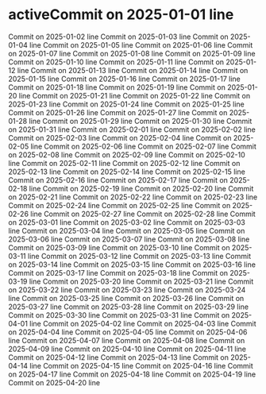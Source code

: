 # activeCommit on 2025-01-01 line
Commit on 2025-01-02 line
Commit on 2025-01-03 line
Commit on 2025-01-04 line
Commit on 2025-01-05 line
Commit on 2025-01-06 line
Commit on 2025-01-07 line
Commit on 2025-01-08 line
Commit on 2025-01-09 line
Commit on 2025-01-10 line
Commit on 2025-01-11 line
Commit on 2025-01-12 line
Commit on 2025-01-13 line
Commit on 2025-01-14 line
Commit on 2025-01-15 line
Commit on 2025-01-16 line
Commit on 2025-01-17 line
Commit on 2025-01-18 line
Commit on 2025-01-19 line
Commit on 2025-01-20 line
Commit on 2025-01-21 line
Commit on 2025-01-22 line
Commit on 2025-01-23 line
Commit on 2025-01-24 line
Commit on 2025-01-25 line
Commit on 2025-01-26 line
Commit on 2025-01-27 line
Commit on 2025-01-28 line
Commit on 2025-01-29 line
Commit on 2025-01-30 line
Commit on 2025-01-31 line
Commit on 2025-02-01 line
Commit on 2025-02-02 line
Commit on 2025-02-03 line
Commit on 2025-02-04 line
Commit on 2025-02-05 line
Commit on 2025-02-06 line
Commit on 2025-02-07 line
Commit on 2025-02-08 line
Commit on 2025-02-09 line
Commit on 2025-02-10 line
Commit on 2025-02-11 line
Commit on 2025-02-12 line
Commit on 2025-02-13 line
Commit on 2025-02-14 line
Commit on 2025-02-15 line
Commit on 2025-02-16 line
Commit on 2025-02-17 line
Commit on 2025-02-18 line
Commit on 2025-02-19 line
Commit on 2025-02-20 line
Commit on 2025-02-21 line
Commit on 2025-02-22 line
Commit on 2025-02-23 line
Commit on 2025-02-24 line
Commit on 2025-02-25 line
Commit on 2025-02-26 line
Commit on 2025-02-27 line
Commit on 2025-02-28 line
Commit on 2025-03-01 line
Commit on 2025-03-02 line
Commit on 2025-03-03 line
Commit on 2025-03-04 line
Commit on 2025-03-05 line
Commit on 2025-03-06 line
Commit on 2025-03-07 line
Commit on 2025-03-08 line
Commit on 2025-03-09 line
Commit on 2025-03-10 line
Commit on 2025-03-11 line
Commit on 2025-03-12 line
Commit on 2025-03-13 line
Commit on 2025-03-14 line
Commit on 2025-03-15 line
Commit on 2025-03-16 line
Commit on 2025-03-17 line
Commit on 2025-03-18 line
Commit on 2025-03-19 line
Commit on 2025-03-20 line
Commit on 2025-03-21 line
Commit on 2025-03-22 line
Commit on 2025-03-23 line
Commit on 2025-03-24 line
Commit on 2025-03-25 line
Commit on 2025-03-26 line
Commit on 2025-03-27 line
Commit on 2025-03-28 line
Commit on 2025-03-29 line
Commit on 2025-03-30 line
Commit on 2025-03-31 line
Commit on 2025-04-01 line
Commit on 2025-04-02 line
Commit on 2025-04-03 line
Commit on 2025-04-04 line
Commit on 2025-04-05 line
Commit on 2025-04-06 line
Commit on 2025-04-07 line
Commit on 2025-04-08 line
Commit on 2025-04-09 line
Commit on 2025-04-10 line
Commit on 2025-04-11 line
Commit on 2025-04-12 line
Commit on 2025-04-13 line
Commit on 2025-04-14 line
Commit on 2025-04-15 line
Commit on 2025-04-16 line
Commit on 2025-04-17 line
Commit on 2025-04-18 line
Commit on 2025-04-19 line
Commit on 2025-04-20 line
